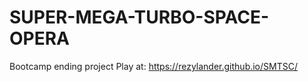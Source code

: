 # SUPER-MEGA-TURBO-SPACE-OPERA
Bootcamp ending project
Play at: https://rezylander.github.io/SMTSC/

